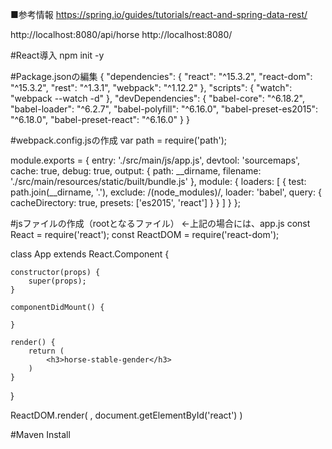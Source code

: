 ■参考情報
https://spring.io/guides/tutorials/react-and-spring-data-rest/

http://localhost:8080/api/horse
http://localhost:8080/

#React導入
npm init -y

#Package.jsonの編集
{
  "dependencies": {
    "react": "^15.3.2",
    "react-dom": "^15.3.2",
    "rest": "^1.3.1",
    "webpack": "^1.12.2"
  },
  "scripts": {
    "watch": "webpack --watch -d"
  },
  "devDependencies": {
    "babel-core": "^6.18.2",
    "babel-loader": "^6.2.7",
    "babel-polyfill": "^6.16.0",
    "babel-preset-es2015": "^6.18.0",
    "babel-preset-react": "^6.16.0"
  }
}

#webpack.config.jsの作成
var path = require('path');

module.exports = {
    entry: './src/main/js/app.js',
    devtool: 'sourcemaps',
    cache: true,
    debug: true,
    output: {
        path: __dirname,
        filename: './src/main/resources/static/built/bundle.js'
    },
    module: {
        loaders: [
            {
                test: path.join(__dirname, '.'),
                exclude: /(node_modules)/,
                loader: 'babel',
                query: {
                    cacheDirectory: true,
                    presets: ['es2015', 'react']
                }
            }
        ]
    }
};

#jsファイルの作成（rootとなるファイル） ←上記の場合には、app.js
const React = require('react');
const ReactDOM = require('react-dom');

class App extends React.Component {

	constructor(props) {
		super(props);
	}
	
	componentDidMount() {
		
	}
	
	render() {
		return (
			<h3>horse-stable-gender</h3>
		)
	}
	
}

ReactDOM.render(
	<App />,
	document.getElementById('react')
)

#Maven Install